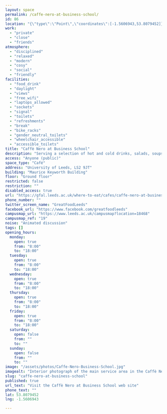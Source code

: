 ```yaml
---
layout: space
permalink: /caffe-nero-at-business-school/
id: 86
location: "{\"type\":\"Point\",\"coordinates\":[-1.5606943,53.8079452]}"
work:
  - "private"
  - "close"
  - "friends"
atmosphere:
  - "disciplined"
  - "relaxed"
  - "modern"
  - "cosy"
  - "social"
  - "friendly"
facilities:
  - "food_drink"
  - "daylight"
  - "views"
  - "free_wifi"
  - "laptops_allowed"
  - "sockets"
  - "signal"
  - "toilets"
  - "refreshments"
  - "break"
  - "bike_racks"
  - "gender_neutral_toilets"
  - "wheelchair_accessible"
  - "accessible_toilets"
title: "Caffè Nero at Business School"
description: "Serving a selection of hot and cold drinks, salads, soups, sandwiches, cakes and snacks. Inside there is varied ample seating - whether you want to relax or work in groups, longer opening hours makes it the perfect spot for breaks between lectures and meetings throughout the day."
access: "Anyone (public)"
space_type: "Café"
address: "University of Leeds, LS2 9JT"
building: "Maurice Keyworth Building"
floor: "Ground floor"
restricted: false
restriction: ""
disabled_access: true
url: "https://gfal.leeds.ac.uk/where-to-eat/cafes/caffe-nero-at-business-school/"
phone_number: ""
twitter_screen_name: "GreatFoodLeeds"
facebook_url: "https://www.facebook.com/greatfoodleeds"
campusmap_url: "https://www.leeds.ac.uk/campusmap?location=18468"
campusmap_ref: "19"
noise: "Animated discussion"
tags: []
opening_hours:
  monday:
    open: true
    from: "8:00"
    to: "18:00"
  tuesday:
    open: true
    from: "8:00"
    to: "18:00"
  wednesday:
    open: true
    from: "8:00"
    to: "18:00"
  thursday:
    open: true
    from: "8:00"
    to: "18:00"
  friday:
    open: true
    from: "8:00"
    to: "18:00"
  saturday:
    open: false
    from: ""
    to: ""
  sunday:
    open: false
    from: ""
    to: ""
image: "/assets/photos/Caffe-Nero-Business-School.jpg"
imagealt: "Interior photograph of the main service area in the Caffè Nero at Business School, showing its distinctive lighting, chiller cabinets and coffee machine"
slug: "caffe-nero-at-business-school"
published: true
url_text: "Visit the Caffè Nero at Business School web site"
phone_text: ""
lat: 53.8079452
lng: -1.5606943

---
```

